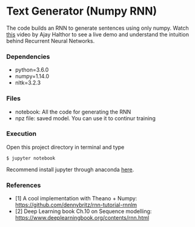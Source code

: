 # Text Generator (Numpy RNN)

The code builds an RNN to generate sentences using only numpy. Watch [this](https://nodejs.org/) video by Ajay Halthor to see a live demo and understand the intuition behind Recurrent Neural Networks.

### Dependencies
  - python=3.6.0
  - numpy=1.14.0
  - nltk=3.2.3

### Files 
  - notebook: All the code for generating the RNN
  - npz file: saved model. You can use it to continur training

### Execution
Open this project directory in terminal and type
```
$ jupyter notebook
```
Recommend install jupyter through anaconda [here](https://www.anaconda.com/download/#macos).

### References

- [1] A cool implementation with Theano + Numpy: https://github.com/dennybritz/rnn-tutorial-rnnlm
- [2] Deep Learning book Ch.10 on Sequence modelling: https://www.deeplearningbook.org/contents/rnn.html

